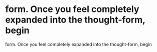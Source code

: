 # form. Once you feel completely expanded into the thought-form, begin

form. Once you feel completely expanded into the thought-form, begin